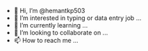 - 👋 Hi, I’m @hemantkp503
- 👀 I’m interested in typing or data entry job ...
- 🌱 I’m currently learning ...
- 💞️ I’m looking to collaborate on ...
- 📫 How to reach me ...

<!---
hemantkp503/hemantkp503 is a ✨ special ✨ repository because its `README.md` (this file) appears on your GitHub profile.
You can click the Preview link to take a look at your changes.
--->
